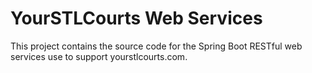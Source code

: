 # YourSTLCourts Web Services
This project contains the source code for the Spring Boot RESTful web services use to support yourstlcourts.com.
